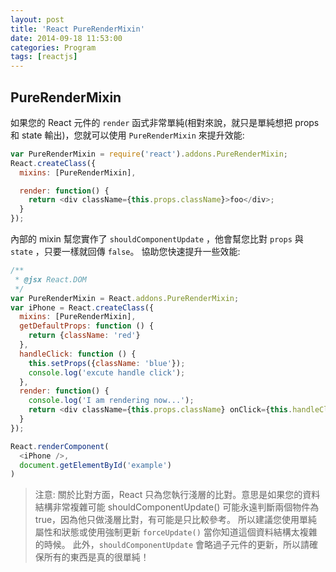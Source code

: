 ```yaml
---
layout: post
title: 'React PureRenderMixin'
date: 2014-09-18 11:53:00
categories: Program
tags: [reactjs]
---
```


## PureRenderMixin
如果您的 React 元件的 `render` 函式非常單純(相對來說，就只是單純想把 props 和 state 輸出)，您就可以使用 `PureRenderMixin` 來提升效能:

<!--more-->

~~~js
var PureRenderMixin = require('react').addons.PureRenderMixin;
React.createClass({
  mixins: [PureRenderMixin],

  render: function() {
    return <div className={this.props.className}>foo</div>;
  }
});
~~~

內部的 mixin 幫您實作了 `shouldComponentUpdate` ，他會幫您比對 `props` 與 `state` ，只要一樣就回傳 `false`。
協助您快速提升一些效能:

~~~js
/**
 * @jsx React.DOM
 */
var PureRenderMixin = React.addons.PureRenderMixin;
var iPhone = React.createClass({
  mixins: [PureRenderMixin],
  getDefaultProps: function () {
    return {className: 'red'}
  },
  handleClick: function () {
    this.setProps({className: 'blue'});
    console.log('excute handle click');
  },
  render: function() {
    console.log('I am rendering now...');
    return <div className={this.props.className} onClick={this.handleClick}>foo</div>;
  }
});

React.renderComponent(
  <iPhone />,
  document.getElementById('example')
)
~~~

> 注意:
> 關於比對方面，React 只為您執行淺層的比對。意思是如果您的資料結構非常複雜可能 shouldComponentUpdate() 可能永遠判斷兩個物件為 true，因為他只做淺層比對，有可能是只比較參考。
  所以建議您使用單純屬性和狀態或使用強制更新 `forceUpdate()` 當你知道這個資料結構太複雜的時候。
  此外，`shouldComponentUpdate` 會略過子元件的更新，所以請確保所有的東西是真的很單純！
